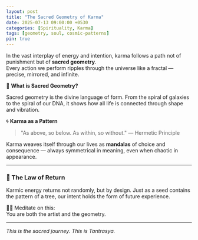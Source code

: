```yaml
---
layout: post
title: "The Sacred Geometry of Karma"
date: 2025-07-13 09:00:00 +0530
categories: [Spirituality, Karma]
tags: [geometry, soul, cosmic-patterns]
pin: true
---
```


In the vast interplay of energy and intention, karma follows a path not of punishment but of **sacred geometry**.  
Every action we perform ripples through the universe like a fractal — precise, mirrored, and infinite.

🌿 **What is Sacred Geometry?**

Sacred geometry is the divine language of form. From the spiral of galaxies to the spiral of our DNA, it shows how all life is connected through shape and vibration.

🌀 **Karma as a Pattern**

> "As above, so below. As within, so without." — Hermetic Principle

Karma weaves itself through our lives as **mandalas** of choice and consequence — always symmetrical in meaning, even when chaotic in appearance.

---

### 🔺 The Law of Return

Karmic energy returns not randomly, but by design. Just as a seed contains the pattern of a tree, our intent holds the form of future experience.

🧘‍♂️ Meditate on this:  
You are both the artist and the geometry.

---

_This is the sacred journey. This is Tantrasya._
